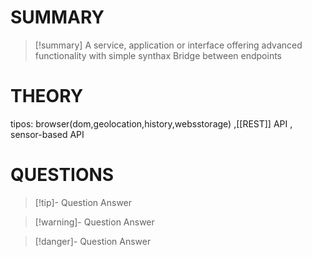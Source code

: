 # SUMMARY
> [!summary]
> A service, application or interface offering advanced functionality with simple synthax
> Bridge between 
> endpoints

# THEORY

tipos: browser(dom,geolocation,history,websstorage) ,[[REST]] API , sensor-based API

# QUESTIONS
> [!tip]- Question
> Answer

> [!warning]- Question
> Answer

> [!danger]- Question
> Answer